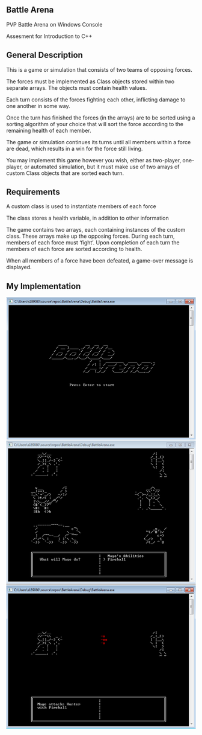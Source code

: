 ## Battle Arena
PVP Battle Arena on Windows Console

Assesment for Introduction to C++

## General Description
This is a game or simulation that consists of two teams of opposing forces.

The forces must be implemented as Class objects stored within two separate arrays. The objects must contain health values.

Each turn consists of the forces fighting each other, inflicting damage to one another in some way.

Once the turn has finished the forces (in the arrays) are to be sorted using a sorting algorithm of your choice that will sort the force according to the remaining health of each member.

The game or simulation continues its turns until all members within a force are dead, which results in a win for the force still living.

You may implement this game however you wish, either as two-player, one-player, or automated simulation, but it must make use of two arrays of custom Class objects that are sorted each turn.

## Requirements
A custom class is used to instantiate members of each force

The class stores a health variable, in addition to other information

The game contains two arrays, each containing instances of the custom class. These arrays make up the opposing forces.
During each turn, members of each force must ‘fight’. Upon completion of each turn the members of each force are sorted according to health.

When all members of a force have been defeated, a game-over message is displayed.

## My Implementation
![A screenshot of the included sample project](BattleArena/BattleArena.png)
![A screenshot of the included sample project](BattleArena/BattleArena1.png)
![A screenshot of the included sample project](BattleArena/BattleArena2.png)
